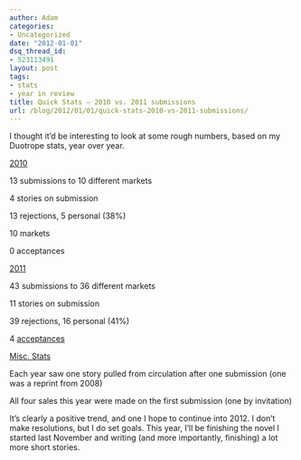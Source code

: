```yaml
---
author: Adam
categories:
- Uncategorized
date: "2012-01-01"
dsq_thread_id:
- 523113491
layout: post
tags:
- stats
- year in review
title: Quick Stats – 2010 vs. 2011 submissions
url: /blog/2012/01/01/quick-stats-2010-vs-2011-submissions/
---
```

I thought it&#8217;d be interesting to look at some rough numbers, based on my Duotrope stats, year over year.

<span style="text-decoration: underline;">2010</span>

13 submissions to 10 different markets

4 stories on submission

13 rejections, 5 personal (38%)

10 markets

0 acceptances

<span style="text-decoration: underline;">2011</span>

43 submissions to 36 different markets

11 stories on submission

39 rejections, 16 personal (41%)

4 [acceptances](1)

<span style="text-decoration: underline;">Misc. Stats</span>

Each year saw one story pulled from circulation after one submission (one was a reprint from 2008)

All four sales this year were made on the first submission (one by invitation)

It&#8217;s clearly a positive trend, and one I hope to continue into 2012. I don&#8217;t make resolutions, but I do set goals. This year, I&#8217;ll be finishing the novel I started last November and writing (and more importantly, finishing) a lot more short stories.

 [1]: http://www.adamisrael.com/blog/2011/12/19/2011-published-short-fiction/ "2011 Published Short Fiction"

